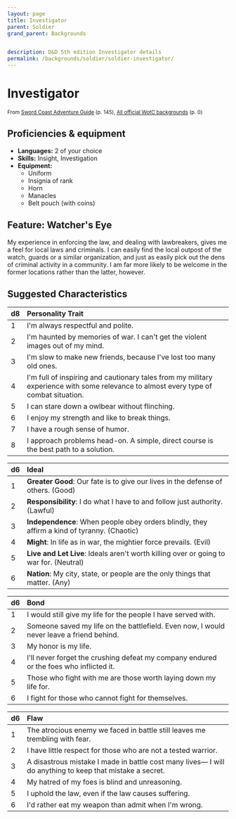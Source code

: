 ```yaml
---
layout: page
title: Investigator
parent: Soldier
grand_parent: Backgrounds


description: D&D 5th edition Investigator details
permalink: /backgrounds/soldier/soldier-investigator/
---
```

# Investigator

<small>From <a target="_blank" href="https://dnd.wizards.com/products/tabletop-games/rpg-products/sc-adventurers-guide">Sword Coast Adventure Guide</a> (p. 145), <a target="_blank" href="https://flapkan.com/faq#What-is-the-source-All-official-WotC-backgrounds-and-how-does-it-work">All official WotC backgrounds</a> (p. 0)</small>


## Proficiencies & equipment

- **Languages:** 2 of your choice
- **Skills:** Insight, Investigation
- **Equipment:** 
  - Uniform
  - Insignia of rank
  - Horn
  - Manacles
  - Belt pouch (with coins)

## Feature: Watcher's Eye


My experience in enforcing the law, and dealing with lawbreakers, gives me a feel for local laws and criminals. I can easily find the local outpost of the watch, guards or a similar organization, and just as easily pick out the dens of criminal activity in a community. I am far more likely to be welcome in the former locations rather than the latter, however.

## Suggested Characteristics


| d8 | Personality Trait |
|:----------------------------|:------------------|
| 1 | I'm always respectful and polite. |
| 2 | I'm haunted by memories of war. I can't get the violent images out of my mind. |
| 3 | I'm slow to make new friends, because I've lost too many old ones. |
| 4 | I'm full of inspiring and cautionary tales from my military experience with some relevance to almost every type of combat situation. |
| 5 | I can stare down a owlbear without flinching. |
| 6 | I enjoy my strength and like to break things. |
| 7 | I have a rough sense of humor. |
| 8 | I approach problems head-on. A simple, direct course is the best path to a solution. |

| d6 | Ideal |
|:----------------------------|:------|
| 1 | **Greater Good**: Our fate is to give our lives in the defense of others. (Good) |
| 2 | **Responsibility**: I do what I have to and follow just authority. (Lawful) |
| 3 | **Independence**: When people obey orders blindly, they affirm a kind of tyranny. (Chaotic) |
| 4 | **Might**: In life as in war, the mightier force prevails. (Evil) |
| 5 | **Live and Let Live**: Ideals aren't worth killing over or going to war for. (Neutral) |
| 6 | **Nation**: My city, state, or people are the only things that matter. (Any) |

| d6 | Bond |
|:----------------------------|:------------------|
| 1 | I would still give my life for the people I have served with. |
| 2 | Someone saved my life on the battlefield. Even now, I would never leave a friend behind. |
| 3 | My honor is my life. |
| 4 | I'll never forget the crushing defeat my company endured or the foes who inflicted it. |
| 5 | Those who fight with me are those worth laying down my life for. |
| 6 | I fight for those who cannot fight for themselves. |

| d6 | Flaw |
|:----------------------------|:------------------|
| 1 | The atrocious enemy we faced in battle still leaves me trembling with fear. |
| 2 | I have little respect for those who are not a tested warrior. |
| 3 | A disastrous mistake I made in battle cost many lives― I will do anything to keep that mistake a secret. |
| 4 | My hatred of my foes is blind and unreasoning.  |
| 5 | I uphold the law, even if the law causes suffering. |
| 6 | I'd rather eat my weapon than admit when I'm wrong. |